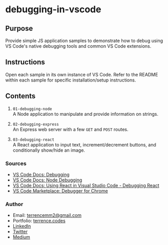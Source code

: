 # debugging-in-vscode

## Purpose

Provide simple JS application samples to demonstrate how to debug using VS Code's native debugging tools and common VS Code extensions.

## Instructions

Open each sample in its own instance of VS Code. Refer to the README within each sample for specific installation/setup instructions.

## Contents

1. `01-debugging-node`  
   A Node application to manipulate and provide information on strings.

2. `02-debugging-express`  
   An Express web server with a few `GET` and `POST` routes.

3. `03-debugging-react`  
   A React application to input text, increment/decrement buttons, and conditionally show/hide an image.

### Sources

-   [VS Code Docs: Debugging](https://code.visualstudio.com/docs/editor/debugging)
-   [VS Code Docs: Node Debugging](https://code.visualstudio.com/docs/nodejs/nodejs-debugging)
-   [VS Code Docs: Using React in Visual Studio Code - Debugging React](https://code.visualstudio.com/docs/nodejs/reactjs-tutorial#_debugging-react)
-   [VS Code Marketplace: Debugger for Chrome](https://marketplace.visualstudio.com/items?itemName=msjsdiag.debugger-for-chrome)

### Author

-   Email: [terrencemm2@gmail.com](mailto:terrencemm2@gmail.com)
-   Portfolio: [terrence.codes](https://terrence.codes)
-   [LinkedIn](https://www.linkedin.com/in/terrencemahnken/)
-   [Twitter](https://twitter.com/TerrenceMahnken)
-   [Medium](https://medium.com/@terrencemm2)

